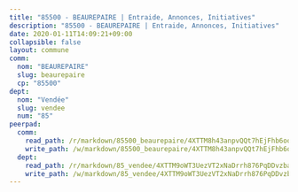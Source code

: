 ```yaml
---
title: "85500 - BEAUREPAIRE | Entraide, Annonces, Initiatives"
description: "85500 - BEAUREPAIRE | Entraide, Annonces, Initiatives"
date: 2020-01-11T14:09:21+09:00
collapsible: false
layout: commune
comm:
  nom: "BEAUREPAIRE"
  slug: beaurepaire
  cp: "85500"
dept:
  nom: "Vendée"
  slug: vendee
  num: "85"
peerpad:
  comm:
    read_path: /r/markdown/85500_beaurepaire/4XTTM8h43anpvQQt7hEjFhb6ooKxhDq9Q7xmncVzXFv1Vu8vd
    write_path: /w/markdown/85500_beaurepaire/4XTTM8h43anpvQQt7hEjFhb6ooKxhDq9Q7xmncVzXFv1Vu8vd-K3TgU3jNdiDK1CD5Y7AmtV9QJdeFQzEHhWRfZabwZAGWeaC7ugwRod3FWnn66pDdN9ER5kTSgQZVF3UWjWBZ6Edbmnm2X9LFXTb6skj3unevf87Z8wwv2tWsumzAvrnh9Z16buwP
  dept:
    read_path: /r/markdown/85_vendee/4XTTM9oWT3UezVT2xNaDrrh876PqDDvzbaovSPP6P6ha63Ezk
    write_path: /w/markdown/85_vendee/4XTTM9oWT3UezVT2xNaDrrh876PqDDvzbaovSPP6P6ha63Ezk-K3TgTz4T2Ao5CxcmNgKRpi6DXEbSZWgvvZNdT7V4KiJycR1vvtGLxg5iYYYKajishdNzKNazAywn7vjwqtQs859ALiENaqFJQsULDwd4rYqVPy8n3JbNCeuPxinCnetCgcSuCcyv
---
```


